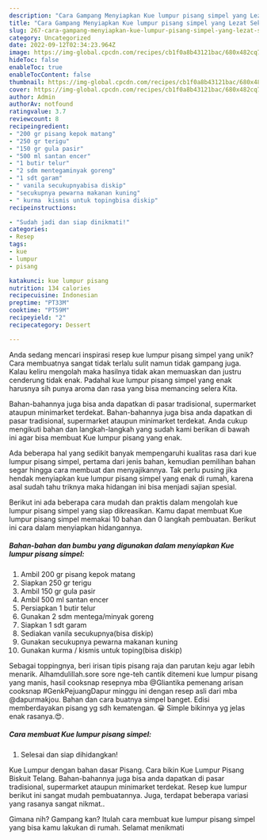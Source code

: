 ```yaml
---
description: "Cara Gampang Menyiapkan Kue lumpur pisang simpel yang Lezat Sekali"
title: "Cara Gampang Menyiapkan Kue lumpur pisang simpel yang Lezat Sekali"
slug: 267-cara-gampang-menyiapkan-kue-lumpur-pisang-simpel-yang-lezat-sekali
category: Uncategorized
date: 2022-09-12T02:34:23.964Z
image: https://img-global.cpcdn.com/recipes/cb1f0a8b43121bac/680x482cq70/kue-lumpur-pisang-simpel-foto-resep-utama.jpg
hideToc: false
enableToc: true
enableTocContent: false
thumbnail: https://img-global.cpcdn.com/recipes/cb1f0a8b43121bac/680x482cq70/kue-lumpur-pisang-simpel-foto-resep-utama.jpg
cover: https://img-global.cpcdn.com/recipes/cb1f0a8b43121bac/680x482cq70/kue-lumpur-pisang-simpel-foto-resep-utama.jpg
author: Admin
authorAv: notfound
ratingvalue: 3.7
reviewcount: 8
recipeingredient:
- "200 gr pisang kepok matang"
- "250 gr terigu"
- "150 gr gula pasir"
- "500 ml santan encer"
- "1 butir telur"
- "2 sdm mentegaminyak goreng"
- "1 sdt garam"
- " vanila secukupnyabisa diskip"
- "secukupnya pewarna makanan kuning"
- " kurma  kismis untuk topingbisa diskip"
recipeinstructions:

- "Sudah jadi dan siap dinikmati!"
categories:
- Resep
tags:
- kue
- lumpur
- pisang

katakunci: kue lumpur pisang 
nutrition: 134 calories
recipecuisine: Indonesian
preptime: "PT33M"
cooktime: "PT59M"
recipeyield: "2"
recipecategory: Dessert

---
```





Anda sedang mencari inspirasi resep kue lumpur pisang simpel yang unik? Cara membuatnya sangat tidak terlalu sulit namun tidak gampang juga. Kalau keliru mengolah maka hasilnya tidak akan memuaskan dan justru cenderung tidak enak. Padahal kue lumpur pisang simpel yang enak harusnya sih punya aroma dan rasa yang bisa memancing selera Kita.





Bahan-bahannya juga bisa anda dapatkan di pasar tradisional, supermarket ataupun minimarket terdekat. Bahan-bahannya juga bisa anda dapatkan di pasar tradisional, supermarket ataupun minimarket terdekat. Anda cukup mengikuti bahan dan langkah-langkah yang sudah kami berikan di bawah ini agar bisa membuat Kue lumpur pisang yang enak.

Ada beberapa hal yang sedikit banyak mempengaruhi kualitas rasa dari kue lumpur pisang simpel, pertama dari jenis bahan, kemudian pemilihan bahan segar hingga cara membuat dan menyajikannya. Tak perlu pusing jika hendak menyiapkan kue lumpur pisang simpel yang enak di rumah, karena asal sudah tahu triknya maka hidangan ini bisa menjadi sajian spesial.






Berikut ini ada beberapa cara mudah dan praktis dalam mengolah kue lumpur pisang simpel yang siap dikreasikan. Kamu dapat membuat Kue lumpur pisang simpel memakai 10 bahan dan 0 langkah pembuatan. Berikut ini cara dalam menyiapkan hidangannya.

<!--inarticleads1-->

##### Bahan-bahan dan bumbu yang digunakan dalam menyiapkan Kue lumpur pisang simpel:

1. Ambil 200 gr pisang kepok matang
1. Siapkan 250 gr terigu
1. Ambil 150 gr gula pasir
1. Ambil 500 ml santan encer
1. Persiapkan 1 butir telur
1. Gunakan 2 sdm mentega/minyak goreng
1. Siapkan 1 sdt garam
1. Sediakan  vanila secukupnya(bisa diskip)
1. Gunakan secukupnya pewarna makanan kuning
1. Gunakan  kurma / kismis untuk toping(bisa diskip)


Sebagai toppingnya, beri irisan tipis pisang raja dan parutan keju agar lebih menarik. Alhamdulillah.sore sore nge-teh cantik ditemeni kue lumpur pisang yang manis, hasil cooksnap resepnya mba @Gliantika pemenang arisan cooksnap #GenkPejuangDapur minggu ini dengan resep asli dari mba @dapurmakjou. Bahan dan cara buatnya simpel banget. Edisi memberdayakan pisang yg sdh kematengan. 😀 Simple bikinnya yg jelas enak rasanya.😍. 

<!--inarticleads2-->

##### Cara membuat Kue lumpur pisang simpel:


1. Selesai dan siap dihidangkan!

Kue Lumpur dengan bahan dasar Pisang. Cara bikin Kue Lumpur Pisang Biskuit Telang. Bahan-bahannya juga bisa anda dapatkan di pasar tradisional, supermarket ataupun minimarket terdekat. Resep kue lumpur berikut ini sangat mudah pembuatannya. Juga, terdapat beberapa variasi yang rasanya sangat nikmat.. 

Gimana nih? Gampang kan? Itulah cara membuat kue lumpur pisang simpel yang bisa kamu lakukan di rumah. Selamat menikmati
